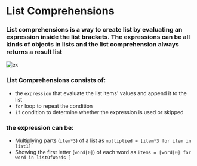 # List Comprehensions
### List comprehensions is a way to create list by evaluating an expression inside the list brackets. The expressions can be all kinds of objects in lists and the list comprehension always returns a result list
![ex](https://i.ibb.co/SKRpBX6/2.jpg)
### List Comprehensions consists of: 
- the `expression` that evaluate the list items' values and append it to the list
- `for` loop to repeat the condition 
- `if` condition to determine whether the expression is used or skipped
### the expression can be:
- Multiplying parts (`item*3`) of a list as `multiplied = [item*3 for item in list1]`
- Showing the first letter (`word[0]`) of each word as `items = [word[0] for word in listOfWords ]`
